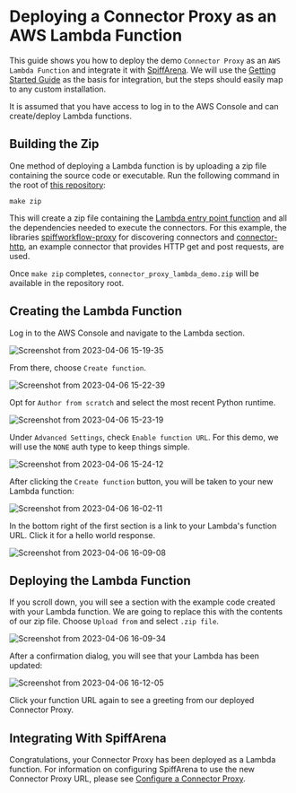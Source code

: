 # Deploying a Connector Proxy as an AWS Lambda Function

This guide shows you how to deploy the demo `Connector Proxy` as an `AWS Lambda Function` and integrate it with [SpiffArena](https://www.spiffworkflow.org/pages/spiffarena/).
We will use the [Getting Started Guide](https://www.spiffworkflow.org/posts/articles/get_started/) as the basis for integration, but the steps should easily map to any custom installation.

It is assumed that you have access to log in to the AWS Console and can create/deploy Lambda functions.

## Building the Zip

One method of deploying a Lambda function is by uploading a zip file containing the source code or executable.
Run the following command in the root of [this repository](https://github.com/sartography/connector-proxy-lambda-demo):

```
make zip
```

This will create a zip file containing the [Lambda entry point function](https://github.com/sartography/connector-proxy-lambda-demo/blob/main/connector_proxy_lambda_demo/lambda_function.py#L5) and all the dependencies needed to execute the connectors.
For this example, the libraries [spiffworkflow-proxy](https://github.com/sartography/spiffworkflow-proxy) for discovering connectors and [connector-http](https://github.com/sartography/connector-http), an example connector that provides HTTP get and post requests, are used.

Once `make zip` completes, `connector_proxy_lambda_demo.zip` will be available in the repository root.

## Creating the Lambda Function

Log in to the AWS Console and navigate to the Lambda section.

![Screenshot from 2023-04-06 15-19-35](https://user-images.githubusercontent.com/100367399/230482600-bf5f72b4-f499-4d44-8f6b-814d8e4c67d2.png)

From there, choose `Create function`.

![Screenshot from 2023-04-06 15-22-39](https://user-images.githubusercontent.com/100367399/230482607-ad561180-9a4d-4ad1-8e4c-c97903f99100.png)

Opt for `Author from scratch` and select the most recent Python runtime.

![Screenshot from 2023-04-06 15-23-19](https://user-images.githubusercontent.com/100367399/230482609-8bece818-a41f-4f37-99c4-d9d10bef4d54.png)

Under `Advanced Settings`, check `Enable function URL`.
For this demo, we will use the `NONE` auth type to keep things simple.

![Screenshot from 2023-04-06 15-24-12](https://user-images.githubusercontent.com/100367399/230482613-8fa6c8ef-5035-4a77-9670-f7211bf92cc0.png)

After clicking the `Create function` button, you will be taken to your new Lambda function:

![Screenshot from 2023-04-06 16-02-11](https://user-images.githubusercontent.com/100367399/230482618-cf4cf088-3629-4832-9a3d-d81f29842aff.png)

In the bottom right of the first section is a link to your Lambda's function URL.
Click it for a hello world response.

![Screenshot from 2023-04-06 16-09-08](https://user-images.githubusercontent.com/100367399/230484874-7529b786-da15-4a2c-8731-3780712bc0ef.png)

## Deploying the Lambda Function

If you scroll down, you will see a section with the example code created with your Lambda function.
We are going to replace this with the contents of our zip file.
Choose `Upload from` and select `.zip file`.

![Screenshot from 2023-04-06 16-09-34](https://user-images.githubusercontent.com/100367399/230484774-c0b93e1a-e34d-47b3-813f-03598d5bd631.png)

After a confirmation dialog, you will see that your Lambda has been updated:

![Screenshot from 2023-04-06 16-12-05](https://user-images.githubusercontent.com/100367399/230485279-425e71ca-1c7f-4da3-b5e0-2fd2a464d746.png)

Click your function URL again to see a greeting from our deployed Connector Proxy.

## Integrating With SpiffArena

Congratulations, your Connector Proxy has been deployed as a Lambda function.
For information on configuring SpiffArena to use the new Connector Proxy URL, please see [Configure a Connector Proxy](configure_connector_proxy).

```{tags} how_to_guide, devops
```
